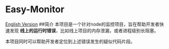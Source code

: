 # Easy-Monitor
[English Version](https://github.com/hyj1991/easy-monitor/blob/master/README.md)
##简介
本项目是一个针对node的监控项目，旨在帮助开发者快速发现 **线上的运行时错误**，比如线上项目的内存泄漏，或者进程级别长阻塞。

本项目同时可以帮助开发者定位到上述错误发生的疑似代码片段。